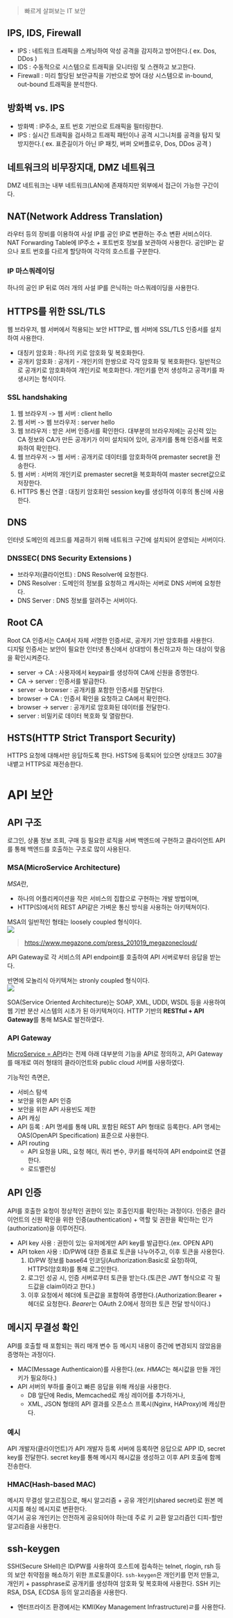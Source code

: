 > 빠르게 살펴보는 IT 보안

## IPS, IDS, Firewall
- IPS : 네트워크 트래픽을 스캐닝하여 악성 공격을 감지하고 방어한다.( ex. Dos, DDos )
- IDS : 수동적으로 시스템으로 트래픽을 모니터링 및 스캔하고 보고한다.
- Firewall : 미리 할당된 보안규칙을 기반으로 방어 대상 시스템으로 in-bound, out-bound 트래픽을 분석한다.

## 방화벽 vs. IPS
- 방화벽 : IP주소, 포트 번호 기반으로 트래픽을 필터링한다.
- IPS : 실시간 트래픽을 검사하고 트래픽 패턴이나 공격 시그니처를 공격을 탐지 및 방지한다.( ex. 표준길이가 아닌 IP 패킷, 버퍼 오버플로우, Dos, DDos 공격 )

## 네트워크의 비무장지대, DMZ 네트워크
DMZ 네트워크는 내부 네트워크(LAN)에 존재하지만 외부에서 접근이 가능한 구간이다.

## NAT(Network Address Translation)
라우터 등의 장비를 이용하여 사설 IP를 공인 IP로 변환하는 주소 변환 서비스이다.
NAT Forwarding Table에 IP주소 + 포트번호 정보를 보관하여 사용한다. 공인IP는 같으나 포트 번호를 다르게 할당하여 각각의 호스트를 구분한다.
### IP 마스쿼레이딩
하나의 공인 IP 뒤로 여러 개의 사설 IP를 은닉하는 마스쿼레이딩을 사용한다.

## HTTPS를 위한 SSL/TLS
웹 브라우저, 웹 서버에서 적용되는 보안 HTTP로, 웹 서버에 SSL/TLS 인증서를 설치하여 사용한다.

- 대칭키 암호화 : 하나의 키로 암호화 및 복호화한다.
- 공개키 암호화 : 공개키 - 개인키의 한쌍으로 각각 암호화 및 복호화한다. 일반적으로 공개키로 암호화하여 개인키로 복호화한다. 개인키를 먼저 생성하고 공객키를 파생시키는 형식이다.

### SSL handshaking
1. 웹 브라우저 -> 웹 서버 : client hello
2. 웹 서버 -> 웹 브라우저 : server hello
3. 웹 브라우저 : 받은 서버 인증서를 확인한다. 대부분의 브라우저에는 공신력 있는 CA 정보와 CA가 만든 공개키가 이미 설치되어 있어, 공개키를 통해 인증서를 복호화하여 확인한다.
4. 웹 브라우저 -> 웹 서버 : 공개키로 데이터를 암호화하여 premaster secret을 전송한다.
5. 웹 서버 : 서버의 개인키로 premaster secret을 복호화하여 master secret값으로 저장한다. 
6. HTTPS 통신 연결 : 대칭키 암호화인 session key를 생성하여 이후의 통신에 사용한다.

## DNS
인터넷 도메인의 레코드를 제공하기 위해 네트워크 구간에 설치되어 운영되는 서버이다.
### DNSSEC( DNS Security Extensions )
- 브라우저(클라이언트) : DNS Resolver에 요청한다.
- DNS Resolver : 도메인의 정보를 요청하고 캐시하는 서버로 DNS 서버에 요청한다.
- DNS Server : DNS 정보를 알려주는 서버이다.

## Root CA
Root CA 인증서는 CA에서 자체 서명한 인증서로, 공개키 기반 암호화를 사용한다.  
디지털 인증서는 보안이 필요한 인터넷 통신에서 상대방이 통신하고자 하는 대상이 맞음을 확인시켜준다.
- server -> CA : 사용자에서 keypair를 생성하여 CA에 신원을 증명한다.
- CA -> server : 인증서를 발급한다.
- server -> browser : 공개키를 포함한 인증서를 전달한다.
- browser -> CA : 인증서 확인을 요청하고 CA에서 확인한다.
- browser -> server : 공개키로 암호화된 데이터를 전달한다.
- server : 비밀키로 데이터 복호화 및 열람한다.

## HSTS(HTTP Strict Transport Security)
HTTPS 요청에 대해서만 응답하도록 한다. HSTS에 등록되어 있으면 상태코드 307을 내뱉고 HTTPS로 재전송한다.

# API 보안
## API 구조
로그인, 상품 정보 조회, 구매 등 필요한 로직을 서버 백엔드에 구현하고 클라이언트 API를 통해 백엔드를 호출하는 구조로 많이 사용된다.
### MSA(MicroService Architecture)
*MSA*란,
- 하나의 어플리케이션을 작은 서비스의 집합으로 구현하는 개발 방법이며, 
- HTTP(S)에서의 REST API같은 가벼운 통신 방식을 사용하는 아키텍쳐이다. 

MSA의 일반적인 형태는 loosely coupled 형식이다.  
![](https://imgnew.megazone.com/2020/10/MSA2.jpg)  
> https://www.megazone.com/press_201019_megazonecloud/

API Gateway로 각 서비스의 API endpoint를 호출하여 API 서버로부터 응답을 받는다.

반면에 모놀리식 아키텍쳐는 stronly coupled 형식이다.  
![](https://miro.medium.com/max/714/1*F6y9GeBZwaOzNYnToahfQw.png)  

SOA(Service Oriented Architecture)는 SOAP, XML, UDDI, WSDL 등을 사용하여 웹 기반 분산 시스템의 시초가 된 아키텍쳐이다. HTTP 기반의 **RESTful + API Gateway**를 통해 MSA로 발전하였다.

### API Gateway
<u>MicroService = API</u>라는 전제 아래 대부분의 기능을 API로 정의하고, API Gateway를 매개로 여러 형태의 클라이언트와 public cloud 서버를 사용하였다. 

기능적인 측면은,
- 서비스 탐색
- 보안을 위한 API 인증
- 보안을 위한 API 사용빈도 제한
- API 캐싱
- API 등록 : API 명세를 통해 URL 포함된 REST API 형태로 등록한다. API 명세는 OAS(OpenAPI Specification) 표준으로 사용한다.
- API routing
    - API 요청을 URL, 요청 헤더, 쿼리 변수, 쿠키를 해석하여 API endpoint로 연결한다.
    - 로드밸런싱

## API 인증
API를 호출한 요청이 정상적인 권한이 있는 호출인지를 확인하는 과정이다. 인증은 클라이언트의 신원 확인을 위한 인증(authentication) + 역할 및 권한을 확인하는 인가(authorization)을 이루어진다.
- API key 사용 : 권한이 있는 유저에게만 API key를 발급한다.(ex. OPEN API)
- API token 사용 : ID/PW에 대한 증표로 토큰을 나누어주고, 이후 토큰을 사용한다. 
    1. ID/PW 정보를 base64 인코딩(Authorization:Basic로 요청)하여, HTTPS(암호화)를 통해 로그인한다.
    2. 로그인 성공 시, 인증 서버로쿠터 토큰을 받는다.(토큰은 JWT 형식으로 각 필드값을 claim이라고 한다.)
    3. 이후 요청에서 헤더에 토큰값을 포함하여 증명한다.(Authorization:Bearer + 헤더로 요청한다. *Bearer*는 OAuth 2.0에서 정의한 토큰 전달 방식이다.)

## 메시지 무결성 확인
API를 호출할 때 포함되는 쿼리 매개 변수 등 메시지 내용이 중간에 변경되지 않았음을 증명하는 과정이다.  
- MAC(Message Authenticaion)를 사용한다.(ex. *HMAC*는 해시값을 만들 개인키가 필요하다.)
- API 서버의 부하를 줄이고 빠른 응답을 위해 캐싱을 사용한다.
    - DB 앞단에 Redis, Memcached로 캐싱 레이어를 추가하거나,
    - XML, JSON 형태의 API 결과를 오픈소스 프록시(Nginx, HAProxy)에 캐싱한다.
### 예시
API 개발자(클라이언트)가 API 개발자 등록 서버에 등록하면 응답으로 APP ID, secret key를 전달한다. secret key를 통해 메시지 해시값을 생성하고 이후 API 호출에 함께 전송한다.

### HMAC(Hash-based MAC)
메시지 무결성 알고르짐으로, 해시 알고리즘 + 공유 개인키(shared secret)로 원본 메시지를 해싱 메시지로 변환한다.  
여기서 공유 개인키는 안전하게 공유되어야 하는데 주로 키 교환 알고리즘인 디피-할만 알고리즘을 사용한다.

## ssh-keygen
SSH(Secure SHell)은 ID/PW를 사용하여 호스트에 접속하는 telnet, rlogin, rsh 등의 보안 취약점을 해소하기 위한 프로토콜이다. 
`ssh-keygen`은 개인키를 먼저 만들고, 개인키 + passphrase로 공개키를 생성하여 암호화 및 복호화에 사용한다. SSH 키는 RSA, DSA, ECDSA 등의 알고리즘을 사용한다.

- 엔터프라이즈 환경에서는 KMI(Key Management Infrastructure)ㄹ를 사용한다.